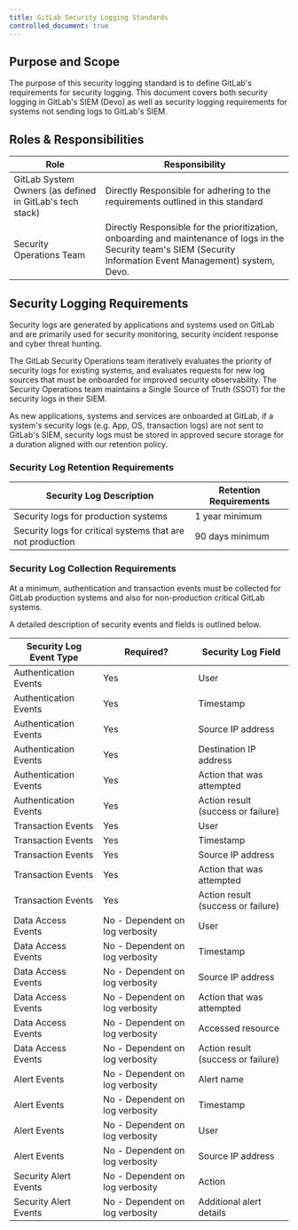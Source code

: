 ```yaml
---
title: GitLab Security Logging Standards
controlled_document: true
---
```


## Purpose and Scope

The purpose of this security logging standard is to define GitLab's requirements for security logging. This document covers both security logging in GitLab's SIEM (Devo) as well as security logging requirements for systems not sending logs to GitLab's SIEM.

## Roles & Responsibilities

| Role | Responsibility |
|------|----------------|
| GitLab System Owners (as defined in GitLab's tech stack) | Directly Responsible for adhering to the requirements outlined in this standard |
| Security Operations Team | Directly Responsible for the prioritization, onboarding and maintenance of logs in the Security team's SIEM (Security Information Event Management) system, Devo. |

## Security Logging Requirements

Security logs are generated by applications and systems used on GitLab and are primarily used for security monitoring, security incident response and cyber threat hunting.

The GitLab Security Operations team iteratively evaluates the priority of security logs for existing systems, and evaluates requests for new log sources that must be onboarded for improved security observability. The Security Operations team maintains a Single Source of Truth (SSOT) for the security logs in their SIEM.

As new applications, systems and services are onboarded at GitLab, if a system's security logs (e.g. App, OS, transaction logs) are not sent to GitLab's SIEM, security logs must be stored in approved secure storage for a duration aligned with our retention policy.

### Security Log Retention Requirements

| Security Log Description | Retention Requirements |
|--------|-------------|
| Security logs for production systems | 1 year minimum |
| Security logs for critical systems that are not production | 90 days minimum |

### Security Log Collection Requirements

At a minimum, authentication and transaction events must be collected for GitLab production systems and also for non-production critical GitLab systems.

A detailed description of security events and fields is outlined below.

| Security Log Event Type | Required? | Security Log Field |
|--------|-------------|--------------|
| Authentication Events | Yes | User |
| Authentication Events | Yes | Timestamp |
| Authentication Events | Yes | Source IP address |
| Authentication Events | Yes | Destination IP address |
| Authentication Events | Yes | Action that was attempted |
| Authentication Events | Yes | Action result (success or failure) |
| Transaction Events | Yes | User |
| Transaction Events | Yes | Timestamp |
| Transaction Events | Yes | Source IP address |
| Transaction Events | Yes | Action that was attempted |
| Transaction Events | Yes | Action result (success or failure) |
| Data Access Events | No - Dependent on log verbosity | User |
| Data Access Events | No - Dependent on log verbosity | Timestamp |
| Data Access Events | No - Dependent on log verbosity | Source IP address |
| Data Access Events | No - Dependent on log verbosity | Action that was attempted |
| Data Access Events | No - Dependent on log verbosity | Accessed resource |
| Data Access Events | No - Dependent on log verbosity | Action result (success or failure) |
| Alert Events | No - Dependent on log verbosity | Alert name |
| Alert Events | No - Dependent on log verbosity | Timestamp |
| Alert Events | No - Dependent on log verbosity | User |
| Alert Events | No - Dependent on log verbosity | Source IP address |
| Security Alert Events | No - Dependent on log verbosity | Action |
| Security Alert Events | No - Dependent on log verbosity | Additional alert details |
